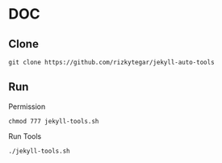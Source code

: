 # DOC

## Clone

```
git clone https://github.com/rizkytegar/jekyll-auto-tools
```

## Run 

Permission

```
chmod 777 jekyll-tools.sh
```

Run Tools

```
./jekyll-tools.sh
```
